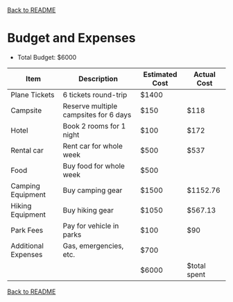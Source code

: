 [Back to README](https://github.com/mrbrhc/myTrip-project-/blob/master/README.md)

# Budget and Expenses
* Total Budget: $6000

|Item|Description|Estimated Cost| Actual Cost|
|----|-----------|--------------|------------|
|Plane Tickets|6 tickets round-trip|$1400|   |
|Campsite|Reserve multiple campsites for 6 days|$150|$118|
|Hotel|Book 2 rooms for 1 night|$100|$172|
|Rental car|Rent car for whole week|$500|$537|
|Food|Buy food for whole week|$500| |
|Camping Equipment|Buy camping gear|$1500|$1152.76 |
|Hiking Equipment|Buy hiking gear|$1050| $567.13|
|Park Fees|Pay for vehicle in parks|$100|$90|
|Additional Expenses|Gas, emergencies, etc.|$700| |
| | |$6000|$total spent|

[Back to README](https://github.com/mrbrhc/myTrip-project-/blob/master/README.md)

